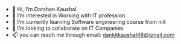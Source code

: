- 👋 Hi, I’m Darshan Kaushal
- 👀 I’m interested in Working with IT profession
- 🌱 I’m currently learning Software engineering course from niit
- 💞️ I’m looking to collaborate on IT Companies
- 📫 you can reach me through email: dankitkaushal48@gmail.com 

<!---
Darshan-0201/Darshan-0201 is a ✨ special ✨ repository because its `README.md` (this file) appears on your GitHub profile.
You can click the Preview link to take a look at your changes.
--->
